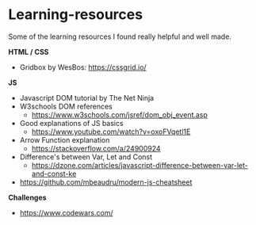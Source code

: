 # Learning-resources
Some of the learning resources I found really helpful and well made.


**HTML / CSS**
- Gridbox by WesBos: https://cssgrid.io/



**JS**
- Javascript DOM tutorial by The Net Ninja
- W3schools DOM references
  - https://www.w3schools.com/jsref/dom_obj_event.asp
- Good explanations of JS basics
  - https://www.youtube.com/watch?v=oxoFVqetl1E
- Arrow Function explanation
  - https://stackoverflow.com/a/24900924
- Difference's between Var, Let and Const
  - https://dzone.com/articles/javascript-difference-between-var-let-and-const-ke
- https://github.com/mbeaudru/modern-js-cheatsheet

**Challenges**
- https://www.codewars.com/
